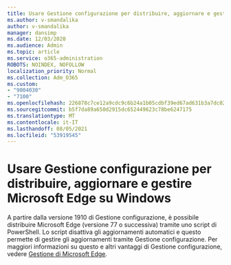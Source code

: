 ```yaml
---
title: Usare Gestione configurazione per distribuire, aggiornare e gestire Microsoft Edge su Windows
ms.author: v-smandalika
author: v-smandalika
manager: dansimp
ms.date: 12/03/2020
ms.audience: Admin
ms.topic: article
ms.service: o365-administration
ROBOTS: NOINDEX, NOFOLLOW
localization_priority: Normal
ms.collection: Adm_O365
ms.custom:
- "9004030"
- "7100"
ms.openlocfilehash: 226878c7ce12a9cdc9c6b24a1b05cdbf39ed67ad631b3a7dc02bbe0d7d6b91a2
ms.sourcegitcommit: b5f7da89a650d2915dc652449623c78be6247175
ms.translationtype: MT
ms.contentlocale: it-IT
ms.lasthandoff: 08/05/2021
ms.locfileid: "53919545"
---
```

# <a name="use-configuration-manager-to-deploy-update-and-manage-microsoft-edge-on-windows"></a>Usare Gestione configurazione per distribuire, aggiornare e gestire Microsoft Edge su Windows

A partire dalla versione 1910 di Gestione configurazione, è possibile distribuire Microsoft Edge (versione 77 o successiva) tramite uno script di PowerShell. Lo script disattiva gli aggiornamenti automatici e questo permette di gestire gli aggiornamenti tramite Gestione configurazione. Per maggiori informazioni su questo e altri vantaggi di Gestione configurazione, vedere [Gestione di Microsoft Edge](https://docs.microsoft.com/mem/configmgr/apps/deploy-use/deploy-edge?).